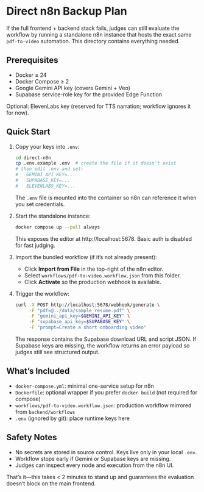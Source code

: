 # Direct n8n Backup Plan

If the full frontend + backend stack fails, judges can still evaluate the workflow by running a standalone n8n instance that hosts the exact same `pdf-to-video` automation. This directory contains everything needed.

## Prerequisites

- Docker ≥ 24
- Docker Compose ≥ 2
- Google Gemini API key (covers Gemini + Veo)
- Supabase service-role key for the provided Edge Function

Optional: ElevenLabs key (reserved for TTS narration; workflow ignores it for now).

## Quick Start

1. Copy your keys into `.env`:

   ```bash
   cd direct-n8n
   cp .env.example .env  # create the file if it doesn't exist
   # then edit .env and set:
   #   GEMINI_API_KEY=...
   #   SUPABASE_KEY=...
   #   ELEVENLABS_KEY=...
   ```

   The `.env` file is mounted into the container so n8n can reference it when you set credentials.

2. Start the standalone instance:

   ```bash
   docker compose up --pull always
   ```

   This exposes the editor at http://localhost:5678. Basic auth is disabled for fast judging.

3. Import the bundled workflow (if it’s not already present):

   - Click **Import from File** in the top-right of the n8n editor.
   - Select `workflows/pdf-to-video.workflow.json` from this folder.
   - Click **Activate** so the production webhook is available.

4. Trigger the workflow:

   ```bash
   curl -X POST http://localhost:5678/webhook/generate \
        -F "pdf=@../data/sample_resume.pdf" \
        -F "gemini_api_key=$GEMINI_API_KEY" \
        -F "supabase_api_key=$SUPABASE_KEY" \
        -F "prompt=Create a short onboarding video"
   ```

   The response contains the Supabase download URL and script JSON. If Supabase keys are missing, the workflow returns an error payload so judges still see structured output.

## What’s Included

- `docker-compose.yml`: minimal one-service setup for n8n
- `Dockerfile`: optional wrapper if you prefer `docker build` (not required for compose)
- `workflows/pdf-to-video.workflow.json`: production workflow mirrored from `backend/workflows`
- `.env` (ignored by git): place runtime keys here

## Safety Notes

- No secrets are stored in source control. Keys live only in your local `.env`.
- Workflow stops early if Gemini or Supabase keys are missing.
- Judges can inspect every node and execution from the n8n UI.

That’s it—this takes < 2 minutes to stand up and guarantees the evaluation doesn’t block on the main frontend.
